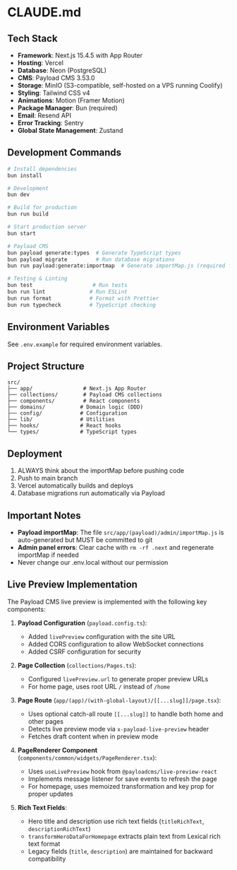 # CLAUDE.md

## Tech Stack

- **Framework**: Next.js 15.4.5 with App Router
- **Hosting**: Vercel
- **Database**: Neon (PostgreSQL)
- **CMS**: Payload CMS 3.53.0
- **Storage**: MinIO (S3-compatible, self-hosted on a VPS running Coolify)
- **Styling**: Tailwind CSS v4
- **Animations**: Motion (Framer Motion)
- **Package Manager**: Bun (required)
- **Email**: Resend API
- **Error Tracking**: Sentry
- **Global State Management**: Zustand

## Development Commands

```bash
# Install dependencies
bun install

# Development
bun dev

# Build for production
bun run build

# Start production server
bun start

# Payload CMS
bun payload generate:types  # Generate TypeScript types
bun payload migrate         # Run database migrations
bun run payload:generate:importmap  # Generate importMap.js (required for build)

# Testing & Linting
bun test                   # Run tests
bun run lint              # Run ESLint
bun run format            # Format with Prettier
bun run typecheck         # TypeScript checking
```

## Environment Variables

See `.env.example` for required environment variables.

## Project Structure

```
src/
├── app/                # Next.js App Router
├── collections/        # Payload CMS collections
├── components/         # React components
├── domains/           # Domain logic (DDD)
├── config/            # Configuration
├── lib/               # Utilities
├── hooks/             # React hooks
└── types/             # TypeScript types
```

## Deployment

1. ALWAYS think about the importMap before pushing code
2. Push to main branch
3. Vercel automatically builds and deploys
4. Database migrations run automatically via Payload

## Important Notes

- **Payload importMap**: The file `src/app/(payload)/admin/importMap.js` is auto-generated but MUST be committed to git
- **Admin panel errors**: Clear cache with `rm -rf .next` and regenerate importMap if needed
- Never change our .env.local without our permission

## Live Preview Implementation

The Payload CMS live preview is implemented with the following key components:

1. **Payload Configuration** (`payload.config.ts`):
   - Added `livePreview` configuration with the site URL
   - Added CORS configuration to allow WebSocket connections
   - Added CSRF configuration for security

2. **Page Collection** (`collections/Pages.ts`):
   - Configured `livePreview.url` to generate proper preview URLs
   - For home page, uses root URL `/` instead of `/home`

3. **Page Route** (`app/(app)/(with-global-layout)/[[...slug]]/page.tsx`):
   - Uses optional catch-all route `[[...slug]]` to handle both home and other pages
   - Detects live preview mode via `x-payload-live-preview` header
   - Fetches draft content when in preview mode

4. **PageRenderer Component** (`components/common/widgets/PageRenderer.tsx`):
   - Uses `useLivePreview` hook from `@payloadcms/live-preview-react`
   - Implements message listener for save events to refresh the page
   - For homepage, uses memoized transformation and key prop for proper updates

5. **Rich Text Fields**:
   - Hero title and description use rich text fields (`titleRichText`, `descriptionRichText`)
   - `transformHeroDataForHomepage` extracts plain text from Lexical rich text format
   - Legacy fields (`title`, `description`) are maintained for backward compatibility
